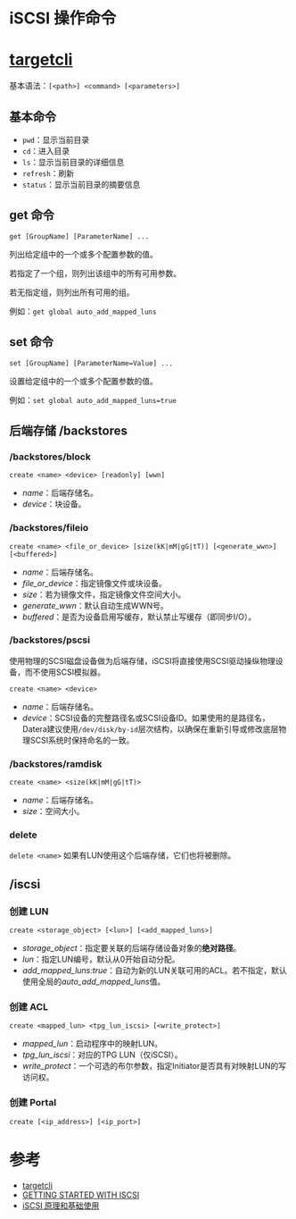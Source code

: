 iSCSI 操作命令
=============

# [targetcli](https://github.com/Datera/targetcli)
基本语法：`[<path>] <command> [<parameters>]`

## 基本命令
 - `pwd`：显示当前目录
 - `cd`：进入目录
 - `ls`：显示当前目录的详细信息
 - `refresh`：刷新
 - `status`：显示当前目录的摘要信息

## get 命令
`get [GroupName] [ParameterName] ...`

列出给定组中的一个或多个配置参数的值。

若指定了一个组，则列出该组中的所有可用参数。

若无指定组，则列出所有可用的组。

例如：`get global auto_add_mapped_luns`

## set 命令
`set [GroupName] [ParameterName=Value] ...`

设置给定组中的一个或多个配置参数的值。

例如：`set global auto_add_mapped_luns=true`

## 后端存储 /backstores
### /backstores/block
`create <name> <device> [readonly] [wwn]`
 - *name*：后端存储名。
 - *device*：块设备。

### /backstores/fileio
`create <name> <file_or_device> [size(kK|mM|gG|tT)] [<generate_wwn>] [<buffered>]`
 - *name*：后端存储名。
 - *file_or_device*：指定镜像文件或块设备。
 - *size*：若为镜像文件，指定镜像文件空间大小。
 - *generate_wwn*：默认自动生成WWN号。
 - *buffered*：是否为设备启用写缓存，默认禁止写缓存（即同步I/O）。

### /backstores/pscsi
使用物理的SCSI磁盘设备做为后端存储，iSCSI将直接使用SCSI驱动操纵物理设备，而不使用SCSI模拟器。

`create <name> <device>`
 - *name*：后端存储名。
 - *device*：SCSI设备的完整路径名或SCSI设备ID。如果使用的是路径名，Datera建议使用`/dev/disk/by-id`层次结构，以确保在重新引导或修改底层物理SCSI系统时保持命名的一致。

### /backstores/ramdisk
`create <name> <size(kK|mM|gG|tT)>`
 - *name*：后端存储名。
 - *size*：空间大小。

### delete
`delete <name>`
如果有LUN使用这个后端存储，它们也将被删除。

## /iscsi
### 创建 LUN
`create <storage_object> [<lun>] [<add_mapped_luns>]`
 - *storage_object*：指定要关联的后端存储设备对象的**绝对路径**。
 - *lun*：指定LUN编号，默认从0开始自动分配。
 - *add_mapped_luns:true*：自动为新的LUN关联可用的ACL。若不指定，默认使用全局的*auto_add_mapped_luns*值。

### 创建 ACL
`create <mapped_lun> <tpg_lun_iscsi> [<write_protect>]`
 - *mapped_lun*：启动程序中的映射LUN。
 - *tpg_lun_iscsi*：对应的TPG LUN（仅iSCSI）。
 - *write_protect*：一个可选的布尔参数，指定Initiator是否具有对映射LUN的写访问权。

### 创建 Portal
`create [<ip_address>] [<ip_port>]`


# 参考
 * [targetcli](http://linux.51yip.com/search/targetcli)
 * [GETTING STARTED WITH ISCSI](https://access.redhat.com/documentation/en-us/red_hat_enterprise_linux/8/html/managing_storage_devices/getting-started-with-iscsi_managing-storage-devices)
 * [iSCSI 原理和基础使用](https://www.cnblogs.com/wn1m/p/10700591.html)
